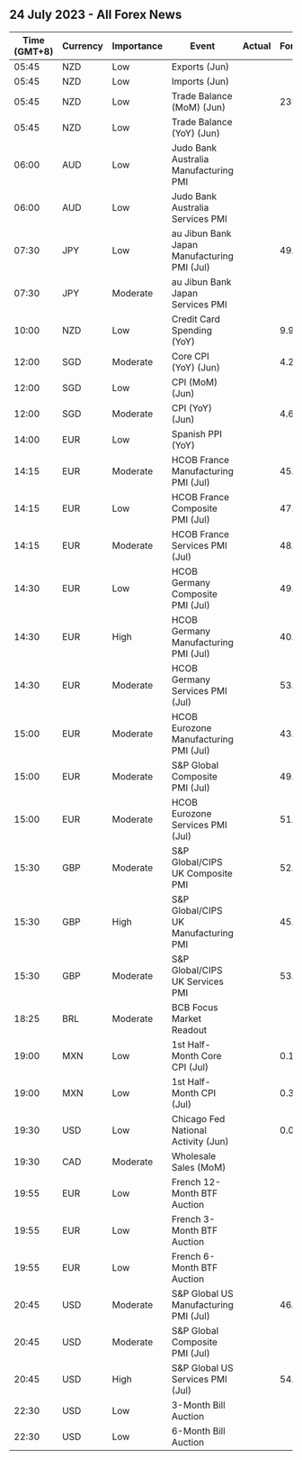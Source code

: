## 24 July 2023 - All Forex News

| Time (GMT+8) | Currency | Importance | Event | Actual | Forecast | Previous |
|------|----------|------------|-------|--------|----------|----------|
| 05:45 | NZD | Low | Exports (Jun) |  |  | 6.99B |
| 05:45 | NZD | Low | Imports (Jun) |  |  | 6.95B |
| 05:45 | NZD | Low | Trade Balance (MoM) (Jun) |  | 235M | 46M |
| 05:45 | NZD | Low | Trade Balance (YoY) (Jun) |  |  | -17,120M |
| 06:00 | AUD | Low | Judo Bank Australia Manufacturing PMI |  |  | 48.2 |
| 06:00 | AUD | Low | Judo Bank Australia Services PMI |  |  | 50.3 |
| 07:30 | JPY | Low | au Jibun Bank Japan Manufacturing PMI (Jul) |  | 49.8 | 49.8 |
| 07:30 | JPY | Moderate | au Jibun Bank Japan Services PMI |  |  | 54.0 |
| 10:00 | NZD | Low | Credit Card Spending (YoY) |  | 9.9% | 3.3% |
| 12:00 | SGD | Moderate | Core CPI (YoY) (Jun) |  | 4.20% | 4.70% |
| 12:00 | SGD | Low | CPI (MoM) (Jun) |  |  | 0.30% |
| 12:00 | SGD | Moderate | CPI (YoY) (Jun) |  | 4.6% | 5.1% |
| 14:00 | EUR | Low | Spanish PPI (YoY) |  |  | -6.9% |
| 14:15 | EUR | Moderate | HCOB France Manufacturing PMI (Jul) |  | 45.9 | 46.0 |
| 14:15 | EUR | Low | HCOB France Composite PMI (Jul) |  | 47.2 | 47.2 |
| 14:15 | EUR | Moderate | HCOB France Services PMI (Jul) |  | 48.2 | 48.0 |
| 14:30 | EUR | Low | HCOB Germany Composite PMI (Jul) |  | 49.3 | 50.6 |
| 14:30 | EUR | High | HCOB Germany Manufacturing PMI (Jul) |  | 40.3 | 40.6 |
| 14:30 | EUR | Moderate | HCOB Germany Services PMI (Jul) |  | 53.3 | 54.1 |
| 15:00 | EUR | Moderate | HCOB Eurozone Manufacturing PMI (Jul) |  | 43.3 | 43.4 |
| 15:00 | EUR | Moderate | S&P Global Composite PMI (Jul) |  | 49.6 | 49.9 |
| 15:00 | EUR | Moderate | HCOB Eurozone Services PMI (Jul) |  | 51.4 | 52.0 |
| 15:30 | GBP | Moderate | S&P Global/CIPS UK Composite PMI |  | 52.2 | 52.8 |
| 15:30 | GBP | High | S&P Global/CIPS UK Manufacturing PMI |  | 45.9 | 46.5 |
| 15:30 | GBP | Moderate | S&P Global/CIPS UK Services PMI |  | 53.0 | 53.7 |
| 18:25 | BRL | Moderate | BCB Focus Market Readout |  |  |  |
| 19:00 | MXN | Low | 1st Half-Month Core CPI (Jul) |  | 0.17% | 0.11% |
| 19:00 | MXN | Low | 1st Half-Month CPI (Jul) |  | 0.33% | 0.02% |
| 19:30 | USD | Low | Chicago Fed National Activity (Jun) |  | 0.03 | -0.15 |
| 19:30 | CAD | Moderate | Wholesale Sales (MoM) |  |  | 3.5% |
| 19:55 | EUR | Low | French 12-Month BTF Auction |  |  | 3.759% |
| 19:55 | EUR | Low | French 3-Month BTF Auction |  |  | 3.584% |
| 19:55 | EUR | Low | French 6-Month BTF Auction |  |  | 3.671% |
| 20:45 | USD | Moderate | S&P Global US Manufacturing PMI (Jul) |  | 46.4 | 46.3 |
| 20:45 | USD | Moderate | S&P Global Composite PMI (Jul) |  |  | 53.2 |
| 20:45 | USD | High | S&P Global US Services PMI (Jul) |  | 54.0 | 54.4 |
| 22:30 | USD | Low | 3-Month Bill Auction |  |  | 5.250% |
| 22:30 | USD | Low | 6-Month Bill Auction |  |  | 5.250% |
